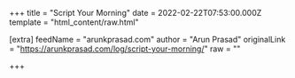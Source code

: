 
+++
title = "Script Your Morning"
date = 2022-02-22T07:53:00.000Z
template = "html_content/raw.html"

[extra]
feedName = "arunkprasad.com"
author = "Arun Prasad"
originalLink = "https://arunkprasad.com/log/script-your-morning/"
raw = ""

+++


